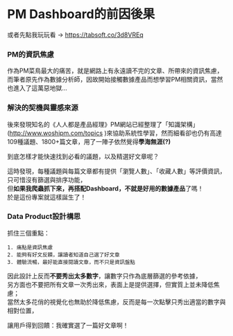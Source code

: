 # PM Dashboard的前因後果
或者先點我玩玩看 -> https://tabsoft.co/3d8VREq
### PM的資訊焦慮
作為PM菜鳥最大的痛苦，就是網路上有永遠讀不完的文章、所帶來的資訊焦慮，  
而筆者原先作為數據分析師，因故開始接觸數據產品而想學習PM相關資訊，當然也進入了這萬惡地獄...

### 解決的契機與靈感來源
後來發現知名的《人人都是產品經理》PM網站已經整理了「知識架構」(http://www.woshipm.com/topics )來協助系統性學習，然而細看卻也仍有高達109種議題、1800+篇文章，用了一陣子依然覺得**學海無涯(?)**

到底怎樣才能快速找到必看的議題，以及精選好文章呢？

這時發現，每種議題與每篇文章都有提供「瀏覽人數」、「收藏人數」等評價資訊，只可惜沒有篩選與排序功能，  
但**如果我爬蟲抓下來，再搭配Dashboard，不就是好用的數據產品**了嗎！  
於是這份專案就這樣誕生了！

### Data Product設計構思
抓住三個重點：  
```
1. 痛點是資訊焦慮  
2. 能夠有好文反饋，讓讀者知道自己選了好文章  
3. 體驗流暢，最好能直接閱讀文章，而不只是資訊盤點  
```
因此設計上反而**不要秀出太多數字**，讓數字只作為底層篩選的參考依據，  
另方面也不要把所有文章一次秀出來，表面上是提供選擇，但實質上並未降低焦慮；  
當然太多花俏的視覺化也無助於降低焦慮，反而是每一次點擊只秀出適當的數字與相對位置，  

讓用戶得到回饋：我確實選了一篇好文章啊！
